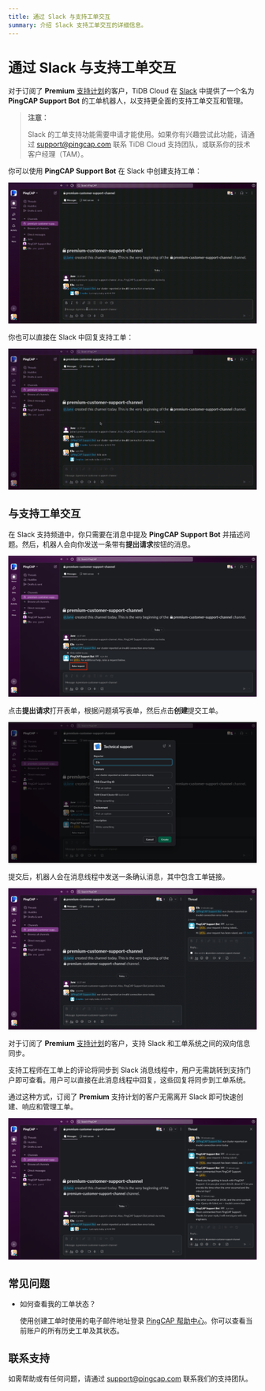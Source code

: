 ```yaml
---
title: 通过 Slack 与支持工单交互
summary: 介绍 Slack 支持工单交互的详细信息。
---
```


# 通过 Slack 与支持工单交互

对于订阅了 **Premium** [支持计划](/tidb-cloud/connected-care-detail.md)的客户，TiDB Cloud 在 [Slack](https://slack.com/) 中提供了一个名为 **PingCAP Support Bot** 的工单机器人，以支持更全面的支持工单交互和管理。

> **注意：**
>
> Slack 的工单支持功能需要申请才能使用。如果你有兴趣尝试此功能，请通过 <a href="mailto:support@pingcap.com">support@pingcap.com</a> 联系 TiDB Cloud 支持团队，或联系你的技术客户经理（TAM）。

你可以使用 **PingCAP Support Bot** 在 Slack 中创建支持工单：

![在 Slack 中创建支持工单](/media/tidb-cloud/connected-slack-ticket-interaction-creation.gif)

你也可以直接在 Slack 中回复支持工单：

![在 Slack 中回复支持工单](/media/tidb-cloud/connected-slack-ticket-interaction-reply.gif)

## 与支持工单交互

在 Slack 支持频道中，你只需要在消息中提及 **PingCAP Support Bot** 并描述问题。然后，机器人会向你发送一条带有**提出请求**按钮的消息。

![slack-ticket-interaction-1](/media/tidb-cloud/connected-slack-ticket-interaction-1.png)

点击**提出请求**打开表单，根据问题填写表单，然后点击**创建**提交工单。

![slack-ticket-interaction-2](/media/tidb-cloud/connected-slack-ticket-interaction-2.png)

提交后，机器人会在消息线程中发送一条确认消息，其中包含工单链接。

![slack-ticket-interaction-3](/media/tidb-cloud/connected-slack-ticket-interaction-3.png)

对于订阅了 **Premium** [支持计划](/tidb-cloud/connected-care-detail.md)的客户，支持 Slack 和工单系统之间的双向信息同步。

支持工程师在工单上的评论将同步到 Slack 消息线程中，用户无需跳转到支持门户即可查看。用户可以直接在此消息线程中回复，这些回复将同步到工单系统。

通过这种方式，订阅了 **Premium** 支持计划的客户无需离开 Slack 即可快速创建、响应和管理工单。

![slack-ticket-interaction-4](/media/tidb-cloud/connected-slack-ticket-interaction-4.png)

## 常见问题

- 如何查看我的工单状态？

    使用创建工单时使用的电子邮件地址登录 [PingCAP 帮助中心](https://tidb.support.pingcap.com/servicedesk/customer/user/requests)。你可以查看当前账户的所有历史工单及其状态。

## 联系支持

如需帮助或有任何问题，请通过 <a href="mailto:support@pingcap.com">support@pingcap.com</a> 联系我们的支持团队。
